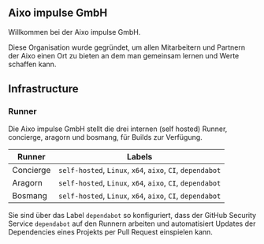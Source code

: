 ## Aixo impulse GmbH

Willkommen bei der Aixo impulse GmbH.

Diese Organisation wurde gegründet, um allen Mitarbeitern und Partnern der Aixo einen Ort zu bieten an dem man gemeinsam lernen und Werte schaffen kann.

## Infrastructure

### Runner

Die Aixo impulse GmbH stellt die drei internen (self hosted) Runner, concierge, aragorn und bosmang, für Builds zur Verfügung.

| Runner    | Labels                                                    |
| --------- | --------------------------------------------------------- |
| Concierge | `self-hosted`, `Linux`, `x64`, `aixo`, `CI`, `dependabot` |
| Aragorn   | `self-hosted`, `Linux`, `x64`, `aixo`, `CI`, `dependabot` |
| Bosmang   | `self-hosted`, `Linux`, `x64`, `aixo`, `CI`, `dependabot` |

Sie sind über das Label `dependabot` so konfiguriert, dass der GitHub Security Service `dependabot` auf den Runnern arbeiten und automatisiert Updates der Dependencies eines Projekts per Pull Request einspielen kann.
